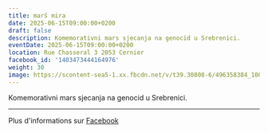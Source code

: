 ```yaml
---
title: marš mira
date: 2025-06-15T09:00:00+0200
draft: false
description: Komemorativni mars sjecanja na genocid u Srebrenici.
eventDate: 2025-06-15T09:00:00+0200
location: Rue Chasseral 3 2053 Cernier
facebook_id: '1403473444164976'
weight: 30
image: https://scontent-sea5-1.xx.fbcdn.net/v/t39.30808-6/496358384_1007574214836511_4806363768185633011_n.jpg?_nc_cat=102&ccb=1-7&_nc_sid=9e60e4&_nc_ohc=0Z7esn4DN38Q7kNvwGRKafW&_nc_oc=AdlbJkc5NeR7VnUFfKO_jVh01XlTVqe0I9tYs5hGFWR4w_terrphstnTvEAFhDl9VRE&_nc_zt=23&_nc_ht=scontent-sea5-1.xx&edm=ABTKTjYEAAAA&_nc_gid=qWtuJav7nH3afCRt3iOrRw&oh=00_AffltREZPXUtW8DuC1628rGBe0EckXKKj9pyilAZeKB-kQ&oe=68FCB52E
---
```


Komemorativni mars sjecanja na genocid u Srebrenici.

---

Plus d'informations sur [Facebook](https://facebook.com/events/1403473444164976)